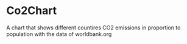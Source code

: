 # Co2Chart
A chart that shows different countires CO2 emissions in proportion to population with the data of worldbank.org
